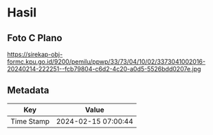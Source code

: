 # Hasil

## Foto C Plano

https://sirekap-obj-formc.kpu.go.id/9200/pemilu/ppwp/33/73/04/10/02/3373041002016-20240214-222251--fcb79804-c6d2-4c20-a0d5-5526bdd0207e.jpg


## Metadata

| Key        | Value               |
| ---------- | ------------------- |
| Time Stamp | 2024-02-15 07:00:44 |



